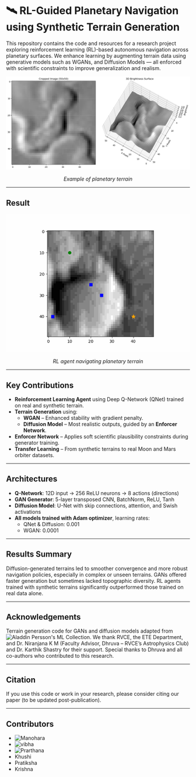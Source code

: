 # 🛰️ RL-Guided Planetary Navigation using Synthetic Terrain Generation

This repository contains the code and resources for a research project exploring reinforcement learning (RL)-based autonomous navigation across planetary surfaces. We enhance learning by augmenting terrain data using generative models such as WGANs, and Diffusion Models — all enforced with scientific constraints to improve generalization and realism.

![Sample Terrain Output](terrain_map.png)  
<p align="center"><i>Example of planetary terrain</i></p>

---

## Result

![RL Navigation Demo](results/agent_path3.gif)  
<p align="center"><i>RL agent navigating planetary terrain</i></p>

---

## Key Contributions

- **Reinforcement Learning Agent** using Deep Q-Network (QNet) trained on real and synthetic terrain.
- **Terrain Generation** using:
  - **WGAN** – Enhanced stability with gradient penalty.
  - **Diffusion Model** – Most realistic outputs, guided by an **Enforcer Network**.
- **Enforcer Network** – Applies soft scientific plausibility constraints during generator training.
- **Transfer Learning** – From synthetic terrains to real Moon and Mars orbiter datasets.

---

## Architectures

- **Q-Network**: 12D input → 256 ReLU neurons → 8 actions (directions)
- **GAN Generator**: 5-layer transposed CNN, BatchNorm, ReLU, Tanh
- **Diffusion Model**: U-Net with skip connections, attention, and Swish activations
- **All models trained with Adam optimizer**, learning rates:
  - QNet & Diffusion: 0.001
  - WGAN: 0.0001

---

##  Results Summary

Diffusion-generated terrains led to smoother convergence and more robust navigation policies, especially in complex or unseen terrains. GANs offered faster generation but sometimes lacked topographic diversity. RL agents trained with synthetic terrains significantly outperformed those trained on real data alone.

---

## Acknowledgements

Terrain generation code for GANs and diffusion models adapted from ![Aladdin Persson's ML Collection](https://github.com/aladdinpersson/Machine-Learning-Collection). We thank RVCE, the ETE Department, and Dr. Niranjana K M (Faculty Advisor, Dhruva – RVCE’s Astrophysics Club) and Dr. Karthik Shastry for their support. Special thanks to Dhruva and all co-authors who contributed to this research.

---

## Citation

If you use this code or work in your research, please consider citing our paper (to be updated post-publication).

---

## Contributors 

- ![Manohara](https://github.com/Manohara-Ai)
- ![vibha](https://github.com/paaduka32)
- ![Prarthana](https://github.com/kulkarniprar)
- Khushi
- Pratiksha 
- Krishna
